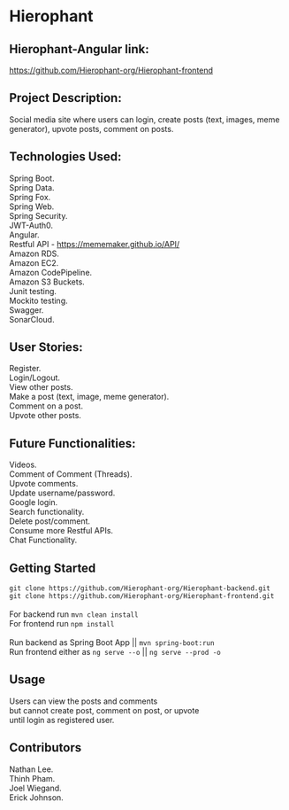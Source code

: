 # Hierophant

## Hierophant-Angular link:
https://github.com/Hierophant-org/Hierophant-frontend

## Project Description:
Social media site where users can login, create posts (text, images, meme generator), upvote posts, comment on posts.

## Technologies Used:
Spring Boot. <br />
Spring Data. <br />
Spring Fox. <br />
Spring Web. <br />
Spring Security. <br />
JWT-Auth0. <br />
Angular. <br />
Restful API - https://mememaker.github.io/API/ <br />
Amazon RDS. <br />
Amazon EC2. <br />
Amazon CodePipeline. <br />
Amazon S3 Buckets. <br />
Junit testing. <br />
Mockito testing. <br />
Swagger. <br />
SonarCloud.

## User Stories:
Register. <br />
Login/Logout. <br />
View other posts. <br />
Make a post (text, image, meme generator). <br />
Comment on a post. <br />
Upvote other posts.

## Future Functionalities:
Videos. <br />
Comment of Comment (Threads). <br />
Upvote comments. <br />
Update username/password. <br />
Google login. <br />
Search functionality. <br />
Delete post/comment. <br /> 
Consume more Restful APIs. <br />
Chat Functionality.


## Getting Started
`git clone https://github.com/Hierophant-org/Hierophant-backend.git` <br />
`git clone https://github.com/Hierophant-org/Hierophant-frontend.git` <br />
<br />
For backend run `mvn clean install` <br />
For frontend run `npm install` <br />
<br />
Run backend as Spring Boot App || `mvn spring-boot:run` <br />
Run frontend either as `ng serve --o` || `ng serve --prod -o`

## Usage
Users can view the posts and comments <br /> 
but cannot create post, comment on post, or upvote <br />
until login as registered user.

## Contributors
Nathan Lee. <br />
Thinh Pham. <br />
Joel Wiegand. <br />
Erick Johnson.



